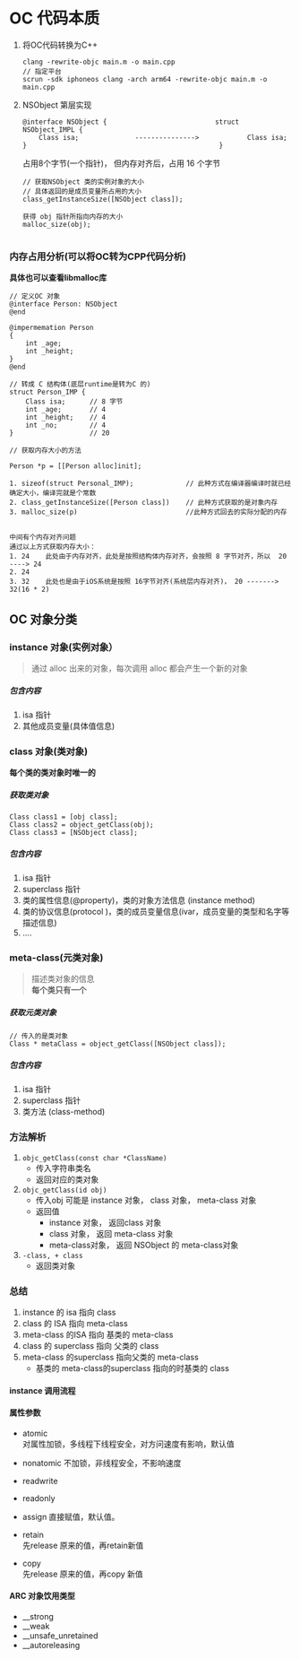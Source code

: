 # OC 代码本质  

1. 将OC代码转换为C++ 
    ```
    clang -rewrite-objc main.m -o main.cpp
    // 指定平台 
    scrun -sdk iphoneos clang -arch arm64 -rewrite-objc main.m -o main.cpp 
    ```

2. NSObject 第层实现
    ```
    @interface NSObject {                           struct NSObject_IMPL {
        Class isa;              --------------->            Class isa;
    }                                                }

    ```
    占用8个字节(一个指针)， 但内存对齐后，占用 16 个字节  
    ```
    // 获取NSObject 类的实例对象的大小  
    // 具体返回的是成员变量所占用的大小   
    class_getInstanceSize([NSObject class]);

    获得 obj 指针所指向内存的大小
    malloc_size(obj);


    ```


### 内存占用分析(可以将OC转为CPP代码分析)  
__具体也可以查看libmalloc库__   

```
// 定义OC 对象
@interface Person: NSObject 
@end 

@impermemation Person 
{
    int _age;
    int _height;
}
@end
 
// 转成 C 结构体(底层runtime是转为C 的)  
struct Person_IMP {
    Class isa;      // 8 字节
    int _age;       // 4
    int _height;    // 4
    int _no;        // 4
}                   // 20

// 获取内存大小的方法   

Person *p = [[Person alloc]init];

1. sizeof(struct Personal_IMP);             // 此种方式在编译器编译时就已经确定大小，编译完就是个常数
2. class_getInstanceSize([Person class])    // 此种方式获取的是对象内存
3. malloc_size(p)                           //此种方式回去的实际分配的内存


中间有个内存对齐问题 
通过以上方式获取内存大小： 
1. 24    此处由于内存对齐，此处是按照结构体内存对齐，会按照 8 字节对齐，所以  20 ----> 24   
2. 24   
3. 32    此处也是由于iOS系统是按照 16字节对齐(系统层内存对齐)， 20 -------> 32(16 * 2)

```


## OC 对象分类  
### instance 对象(实例对象）  
> 通过 alloc 出来的对象，每次调用 alloc 都会产生一个新的对象   

##### 包含内容 
1. isa 指针  
2. 其他成员变量(具体值信息)  



### class 对象(类对象)  
__每个类的类对象时唯一的__   

##### 获取类对象  
```
Class class1 = [obj class];
Class class2 = object_getClass(obj);
Class class3 = [NSObject class];
```

##### 包含内容 
1. isa 指针  
2. superclass 指针  
3. 类的属性信息(@property)，类的对象方法信息 (instance method)
4. 类的协议信息(protocol )，类的成员变量信息(ivar，成员变量的类型和名字等描述信息)
5. ....   



### meta-class(元类对象)  
> 描述类对象的信息  
__每个类只有一个__   



##### 获取元类对象 
```
// 传入的是类对象  
Class * metaClass = object_getClass([NSObject class]);

```

##### 包含内容   
1. isa 指针  
2. superclass 指针  
1. 类方法 (class-method) 




### 方法解析  
1. `objc_getClass(const char *ClassName)`  
    * 传入字符串类名  
    * 返回对应的类对象   
2. `objc_getClass(id obj)`
    * 传入obj 可能是 instance 对象， class 对象， meta-class 对象  
    * 返回值    
        * instance 对象， 返回class 对象  
        * class 对象， 返回 meta-class 对象 
        * meta-class对象， 返回 NSObject 的 meta-class对象  
3. `-class, + class`  
    * 返回类对象  


### 总结 
1. instance 的 isa 指向 class 
2. class 的 ISA 指向 meta-class 
3. meta-class 的ISA 指向  基类的 meta-class  
4. class 的 superclass 指向 父类的 class   
5. meta-class 的superclass 指向父类的 meta-class 
    * 基类的 meta-class的superclass 指向的时基类的 class  



#### instance 调用流程  






#### 属性参数 
* atomic  
    对属性加锁，多线程下线程安全，对方问速度有影响，默认值
* nonatomic 
    不加锁，非线程安全，不影响速度
* readwrite 
* readonly
    
* assign 
    直接赋值，默认值。
* retain  
    先release 原来的值，再retain新值   
* copy  
    先release 原来的值，再copy 新值   


#### ARC 对象饮用类型  
* __strong 
* __weak  
* __unsafe_unretained  
* __autoreleasing  
